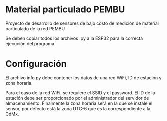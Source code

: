 # Material particulado PEMBU
Proyecto de desarrollo de sensores de bajo costo de medición de material particulado de la red PEMBU

Se deben copiar todos los archivos .py a la ESP32 para la correcta ejecución del programa.

# Configuración

El archivo info.py debe contener los datos de una red WiFi, ID de estación y zona horaria.

Para el caso de la red WiFi, se requiere el SSID y el password. El ID de la estación debe ser proporcionado por el administrador del servidor de almacenamiento. Finalmente la zona horaria será en la que se instale el sensor, por defecto está la zona UTC-6 que es la correspondiente a la CdMx.
